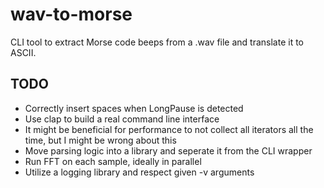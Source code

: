 # wav-to-morse

CLI tool to extract Morse code beeps from a .wav file and translate it to ASCII.

## TODO
* Correctly insert spaces when LongPause is detected
* Use clap to build a real command line interface
* It might be beneficial for performance to not collect all iterators all the time, but I might be wrong about this
* Move parsing logic into a library and seperate it from the CLI wrapper
* Run FFT on each sample, ideally in parallel
* Utilize a logging library and respect given -v arguments